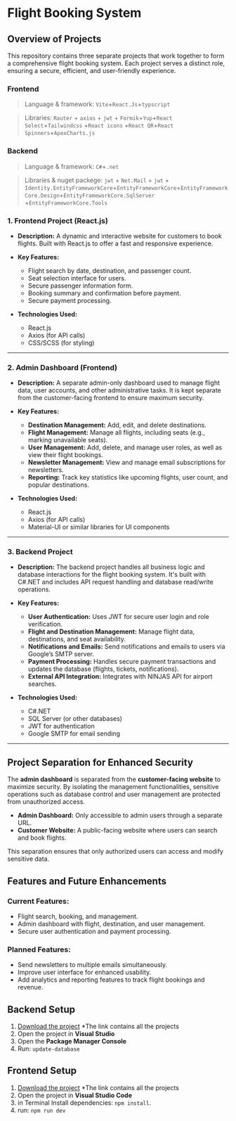 
# Flight Booking System

## Overview of Projects

This repository contains three separate projects that work together to form a comprehensive flight booking system. Each project serves a distinct role, ensuring a secure, efficient, and user-friendly experience.

### Frontend
> Language & framework: `Vite`+`React.Js`+`typscript`

> Libraries: `Rauter` + `axios` + `jwt` + `Formik`+`Yup`+`React Select`+`Tailwindcss` +`React icons` +`React QR`+`React Spinners`+`ApexCharts.js`

### Backend
> Language & framework: `C#`+`.net`

> Libraries & nuget packege: `jwt` + `Net.Mail` + `jwt` + `Identity.EntityFrameworkCore`+`EntityFrameworkCore`+`EntityFrameworkCore.Design`+`EntityFrameworkCore.SqlServer` +`EntityFrameworkCore.Tools` 

### 1. Frontend Project (React.js)

- **Description:**
  A dynamic and interactive website for customers to book flights. Built with React.js to offer a fast and responsive experience.

- **Key Features:**
  - Flight search by date, destination, and passenger count.
  - Seat selection interface for users.
  - Secure passenger information form.
  - Booking summary and confirmation before payment.
  - Secure payment processing.

- **Technologies Used:**
  - React.js
  - Axios (for API calls)
  - CSS/SCSS (for styling)

---

### 2. Admin Dashboard (Frontend)

- **Description:**
  A separate admin-only dashboard used to manage flight data, user accounts, and other administrative tasks. It is kept separate from the customer-facing frontend to ensure maximum security.

- **Key Features:**
  - **Destination Management:** Add, edit, and delete destinations.
  - **Flight Management:** Manage all flights, including seats (e.g., marking unavailable seats).
  - **User Management:** Add, delete, and manage user roles, as well as view their flight bookings.
  - **Newsletter Management:** View and manage email subscriptions for newsletters.
  - **Reporting:** Track key statistics like upcoming flights, user count, and popular destinations.

- **Technologies Used:**
  - React.js
  - Axios (for API calls)
  - Material-UI or similar libraries for UI components

---

### 3. Backend Project

- **Description:**
  The backend project handles all business logic and database interactions for the flight booking system. It's built with C#.NET and includes API request handling and database read/write operations.

- **Key Features:**
  - **User Authentication:** Uses JWT for secure user login and role verification.
  - **Flight and Destination Management:** Manage flight data, destinations, and seat availability.
  - **Notifications and Emails:** Send notifications and emails to users via Google’s SMTP server.
  - **Payment Processing:** Handles secure payment transactions and updates the database (flights, tickets, notifications).
  - **External API Integration:** Integrates with NINJAS API for airport searches.

- **Technologies Used:**
  - C#.NET
  - SQL Server (or other databases)
  - JWT for authentication
  - Google SMTP for email sending

---

## Project Separation for Enhanced Security

The **admin dashboard** is separated from the **customer-facing website** to maximize security. By isolating the management functionalities, sensitive operations such as database control and user management are protected from unauthorized access.

- **Admin Dashboard:** Only accessible to admin users through a separate URL.
- **Customer Website:** A public-facing website where users can search and book flights.

This separation ensures that only authorized users can access and modify sensitive data.


## Features and Future Enhancements

### Current Features:
- Flight search, booking, and management.
- Admin dashboard with flight, destination, and user management.
- Secure user authentication and payment processing.

### Planned Features:
- Send newsletters to multiple emails simultaneously.
- Improve user interface for enhanced usability.
- Add analytics and reporting features to track flight bookings and revenue.

## Backend Setup

1. [Download the project](https://drive.google.com/drive/folders/1IDhAAc-w23THK68_y1oipaqZgMfUTq6n?usp=sharing) *The link contains all the projects
2. Open the project in **Visual Studio**
3. Open the **Package Manager Console**
4. Run: `update-database`


## Frontend Setup
1. [Download the project](https://drive.google.com/drive/folders/1IDhAAc-w23THK68_y1oipaqZgMfUTq6n?usp=sharing) *The link contains all the projects
2. Open the project in **Visual Studio Code**
3. in Terminal Install dependencies: `npm install`.
4. run: `npm run dev`



